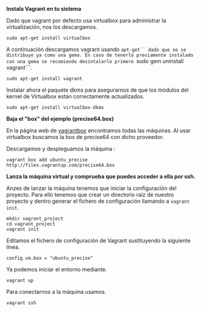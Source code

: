 **Instala Vagrant en tu sistema**

Dado que vagrant por defecto usa virtualbox para administrar la virtualización, nos los descargamos.

```sudo apt-get install virtualbox```

A continuación descargamos vagrant usando ```apt-get`` dado que no se distribuye ya como una gema. En caso de tenerlo previamente instalado con una gema se recomiendo desintalarlo primero ```sudo gem uninstall vagrant```.

```sudo apt-get install vagrant```

Instalar ahora el paquete dkms para asegurarnos de que los módulos del kernel de Virtualbox están correctamente actualizados.

```sudo apt-get install virtualbox-dkms```


**Baja el "box" del ejemplo (precise64.box)**

En la página web de [vagrantbox](http://www.vagrantbox.es/) encontramos todas las máquinas. Al usar virtualbox buscamos la box de precise64 con dicho proveedor.

Descargamos y despleguamos la máquina : 

```vagrant box add ubuntu_precise http://files.vagrantup.com/precise64.box```


**Lanza la máquina virtual y comprueba que puedes acceder a ella por ssh.**

Anzes de lanzar la máquina tenemos que iniciar la configuración del proyecto. Para ello tenemos que crear un directorio raíz de nuestro proyecto y dentro generar el fichero de configuración llamando a ```vagrant init```.

```
mkdir vagrant_project
cd vagrant_project
vagrant init 
```

Editamos el fichero de configuración de Vagrant sustituyendo la siguiente línea.

```config.vm.box = "ubuntu_precise"```

Ya podemos iniciar el entorno mediante.

```vagrant up```

Para conectarnos a la máquina usamos.

```vagrant ssh```
